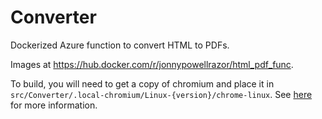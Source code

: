 # Converter

Dockerized Azure function to convert HTML to PDFs.

Images at https://hub.docker.com/r/jonnypowellrazor/html_pdf_func.

To build, you will need to get a copy of chromium and place it in `src/Converter/.local-chromium/Linux-{version}/chrome-linux`.
See [here](https://github.com/puppeteer/puppeteer/issues/1425) for more information.
